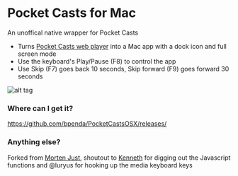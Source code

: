 # Pocket Casts for Mac
An unoffical native wrapper for Pocket Casts

* Turns [Pocket Casts web player](http://play.pocketcasts.com) into a Mac app with a dock icon and full screen mode
* Use the keyboard's Play/Pause (F8) to control the app
* Use Skip (F7) goes back 10 seconds, Skip forward (F9) goes forward 30 seconds

![alt tag](https://raw.githubusercontent.com/bpenda/PocketCastsOSX/master/Files/screenshot.png)

### Where can I get it? 
https://github.com/bpenda/PocketCastsOSX/releases/

### Anything else?
Forked from [Morten Just](https://github.com/mortenjust), shoutout to [Kenneth](http://github.com/auchenberg) for digging out the Javascript functions and @luryus for hooking up the media keyboard keys
